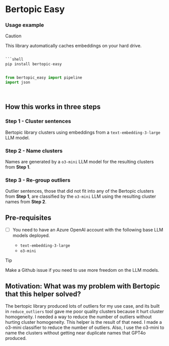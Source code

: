 # Bertopic Easy

### Usage example

> [!CAUTION]
> This library automatically caches embeddings on your hard drive.

````python

```shell
pip install bertopic-easy
````

```python

from bertopic_easy import pipeline
import json




```

## How this works in three steps

### Step 1 - Cluster sentences

Bertopic library clusters using embeddings from a `text-embedding-3-large` LLM model.

### Step 2 - Name clusters

Names are generated by a `o3-mini` LLM model for the resulting clusters from **Step 1**.

### Step 3 - Re-group outliers

Outlier sentences, those that did not fit into any of the Bertopic clusters
from **Step 1**, are classified by the `o3-mini` LLM using the resulting
cluster names from **Step 2**.

## Pre-requisites

-   [ ] You need to have an Azure OpenAI account with the following base LLM models deployed.

    -   `text-embedding-3-large`
    -   `o3-mini`

> [!TIP]
> Make a Github issue if you need to use more freedom on the LLM models.

## Motivation: What was my problem with Bertopic that this helper solved?

The bertopic library produced lots of outliers for my use case, and its built
in `reduce_outliers` tool gave me poor quality clusters because it hurt cluster
homogeneity. I needed a way to reduce the number of outliers without hurting
cluster homogeneity. This helper is the result of that need. I made a o3-mini
classifier to reduce the number of outliers. Also, I use the o3-mini to name
the clusters without getting near duplicate names that GPT4o produced.
